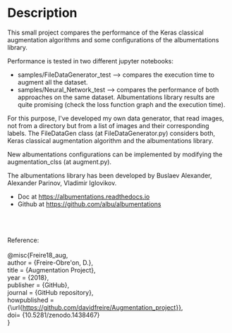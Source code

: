 # Description

This small project compares the performance of the Keras classical augmentation algorithms and some configurations of the albumentations library. 

Performance is tested in two different jupyter notebooks:

- samples/FileDataGenerator_test --> compares the execution time to augment all the dataset.
- samples/Neural_Network_test --> compares the performance of both approaches on the same dataset. Albumentations library results are quite promising (check the loss function graph and the execution time).


For this purpose, I've developed my own data generator, that read images, not from a directory but from a list of images and their corresponding labels. The FileDataGen class (at FileDataGenerator.py) considers both, Keras classical augmentation algorithm and the albumentations library. 

New albumentations configurations can be implemented by modifying the augmentation_clss (at augment.py).


The albumentations library has been developed by Buslaev Alexander, Alexander Parinov, Vladimir Iglovikov. 
- Doc at https://albumentations.readthedocs.io
- Github at https://github.com/albu/albumentations 

<br /><br /><br />
Reference:<br /><br />
@misc{Freire18_aug,<br />
  author = {Freire-Obre\'on, D.},<br />
  title = {Augmentation Project},<br />
  year = {2018},<br />
  publisher = {GitHub},<br />
  journal = {GitHub repository},<br />
  howpublished = {\url{https://github.com/davidfreire/Augmentation_project}}, 
  <br />doi= {10.5281/zenodo.1438467}<br />
}
